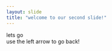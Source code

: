 ```yaml
---
layout: slide
title: "welcome to our second slide!"
---
```

lets go  
use the left arrow to go back!
